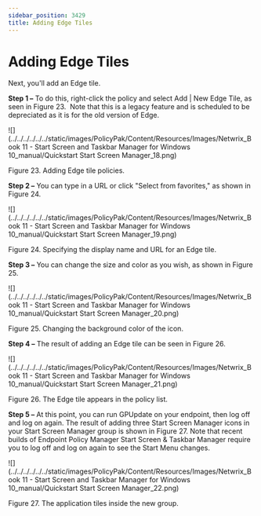 ```yaml
---
sidebar_position: 3429
title: Adding Edge Tiles
---
```


# Adding Edge Tiles

Next, you'll add an Edge tile.

**Step 1 –** To do this, right-click the policy and select Add | New Edge Tile, as seen in Figure 23.  Note that this is a legacy feature and is scheduled to be depreciated as it is for the old version of Edge.

![](../../../../../../static/images/PolicyPak/Content/Resources/Images/Netwrix_Book 11 - Start Screen and Taskbar Manager for Windows 10_manual/Quickstart Start Screen Manager_18.png)

Figure 23. Adding Edge tile policies.

**Step 2 –** You can type in a URL or click "Select from favorites," as shown in Figure 24.

![](../../../../../../static/images/PolicyPak/Content/Resources/Images/Netwrix_Book 11 - Start Screen and Taskbar Manager for Windows 10_manual/Quickstart Start Screen Manager_19.png)

Figure 24. Specifying the display name and URL for an Edge tile.

**Step 3 –** You can change the size and color as you wish, as shown in Figure 25.

![](../../../../../../static/images/PolicyPak/Content/Resources/Images/Netwrix_Book 11 - Start Screen and Taskbar Manager for Windows 10_manual/Quickstart Start Screen Manager_20.png)

Figure 25. Changing the background color of the icon.

**Step 4 –** The result of adding an Edge tile can be seen in Figure 26.

![](../../../../../../static/images/PolicyPak/Content/Resources/Images/Netwrix_Book 11 - Start Screen and Taskbar Manager for Windows 10_manual/Quickstart Start Screen Manager_21.png)

Figure 26. The Edge tile appears in the policy list.

**Step 5 –** At this point, you can run GPUpdate on your endpoint, then log off and log on again. The result of adding three Start Screen Manager icons in your Start Screen Manager group is shown in Figure 27. Note that recent builds of Endpoint Policy Manager Start Screen & Taskbar Manager require you to log off and log on again to see the Start Menu changes.

![](../../../../../../static/images/PolicyPak/Content/Resources/Images/Netwrix_Book 11 - Start Screen and Taskbar Manager for Windows 10_manual/Quickstart Start Screen Manager_22.png)

Figure 27. The application tiles inside the new group.